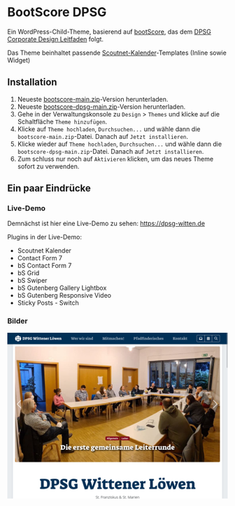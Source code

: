# BootScore DPSG

Ein WordPress-Child-Theme, basierend auf [bootScore](https://github.com/bootscore/bootscore), das dem [DPSG](https://dpsg.de/) [Corporate Design Leitfaden](http://www.dpsg.de/sites/default/files/2021-04/dpsg_corporate_design_leitfaden.pdf) folgt.

Das Theme beinhaltet passende [Scoutnet-Kalender](https://github.com/weed-/scoutnet-kalender)-Templates (Inline sowie Widget)

## Installation

1. Neueste [bootscore-main.zip](https://github.com/bootscore/bootscore/releases)-Version herunterladen.
2. Neueste [bootscore-dpsg-main.zip](https://github.com/phil-bot/bootscore-dpsg/releases)-Version herunterladen.
3. Gehe in der Verwaltungskonsole zu `Design` > `Themes` und klicke auf die Schaltfläche `Theme hinzufügen`.
4. Klicke auf `Theme hochladen`, `Durchsuchen...` und wähle dann die `bootscore-main.zip`-Datei. Danach auf `Jetzt installieren`.
5. Klicke wieder auf `Theme hochladen`, `Durchsuchen...` und wähle dann die `bootscore-dpsg-main.zip`-Datei. Danach auf `Jetzt installieren`.
6. Zum schluss nur noch auf `Aktivieren` klicken, um das neues Theme sofort zu verwenden.

## Ein paar Eindrücke

### Live-Demo

Demnächst ist hier eine Live-Demo zu sehen: https://dpsg-witten.de

Plugins in der Live-Demo:

 - Scoutnet Kalender
 - Contact Form 7
 - bS Contact Form 7
 - bS Grid
 - bS Swiper
 - bS Gutenberg Gallery Lightbox
 - bS Gutenberg Responsive Video
 - Sticky Posts - Switch

### Bilder

![bootscore-dpsg](screenshot.png)